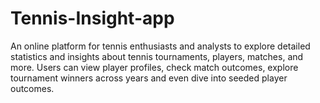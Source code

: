 # Tennis-Insight-app
An online platform for tennis enthusiasts and analysts to explore detailed statistics and insights about tennis tournaments, players, matches, and more. Users can view player profiles, check match outcomes, explore tournament winners across years and even dive into seeded player outcomes.
